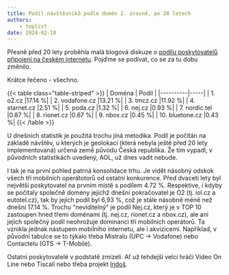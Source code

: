 ```yaml
---
title: Podíl návštěvníků podle domén 2. úrovně, po 20 letech
authors:
    - toplist
date: 2024-02-10
---
```

Přesně před 20 lety proběhla malá blogová diskuze o [podílu poskytovatelů připojení na českém internetu](../podily-navstevniku-podle-domen-2-urovne/). Pojďme se podívat, co se za tu dobu změnilo.

Krátce řečeno - všechno.

{{< table class="table-striped" >}}
| Doména	| Podíl |
|----------|-----|
|  1. o2.cz	|17.14 %|
|  2. vodafone.cz	|13.21 %|
|  3. tmcz.cz	|11.92 %|
|  4. starnet.cz	|2.51 %|
|  5. poda.cz	|1.32 %|
|  6. nej.cz	|0.93 %|
|  7. nordic.tel	|0.87 %|
|  8. rionet.cz	|0.67 %|
|  9. nbox.cz	|0.45 %|
| 10. bluetone.cz	|0.43 %|
{{< /table >}}

U dnešních statistik je použitá trochu jiná metodika. Podíl je počítán na základě návštěv, u kterých je geolokací (která nebyla ještě před 20 lety implementovaná) určená země původu Česká republika. Že tím vypadl, v původních statistikách uvedený, AOL, už dnes vadit nebude.

I tak je na první pohled patrná konsolidace trhu. Je vidět násobný odskok všech tří mobilních operátotorů od ostatní konkurence. Před dvaceti lety byl největší poskytovatel na prvním místě s podílem 4.72 %. Respektive, i kdyby se počítaly společně domény jejichž dnešní pokračovatel je O2 (tj. iol.cz a eutotel.cz), tak by jejich podíl byl 6,93 %, což je stále násobně méně než dnešní 17.14 %. Trochu "neviditelný" je podíl Nej.cz, který je v TOP 10 zastoupen hned třemi doménami (tj. nej.cz, rionet.cz a nbox.cz), ale ani jejich společný podíl neohrožuje dominanci tří mobilních operátorů. Ta vznikla jednak nástupem mobilního internetu, ale i akvizicemi. Například, v původní tabulce se to týkalo třeba Mistralu (UPC -> Vodafone) nebo Contactelu (GTS -> T-Mobile).

Ostatní poskytovatelé v podstatě zmizeli. Ať už tehdejší velcí hráči Video On Line nebo Tiscali nebo třeba projekt [Indoš](https://cs.wikipedia.org/wiki/Internet_do_%C5%A1kol).
